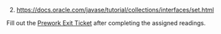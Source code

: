 2. https://docs.oracle.com/javase/tutorial/collections/interfaces/set.html

Fill out the [Prework Exit Ticket](https://docs.google.com/a/c4q.nyc/forms/d/1S5P_ZnbDj3QfJMFrI1qc1R05q4pAXQPWEbOP-taMulw/edit) after completing the assigned readings.
